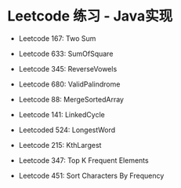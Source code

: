 # Leetcode 练习 - Java实现

- Leetcode 167: Two Sum

- Leetcode 633: SumOfSquare

- Leetcode 345: ReverseVowels

- Leetcode 680: ValidPalindrome

- Leetcode 88: MergeSortedArray

- Leetcode 141: LinkedCycle

- Leetcoded 524: LongestWord

- Leetcode 215: KthLargest

- Leetcode 347: Top K Frequent Elements

- Leetcode 451: Sort Characters By Frequency